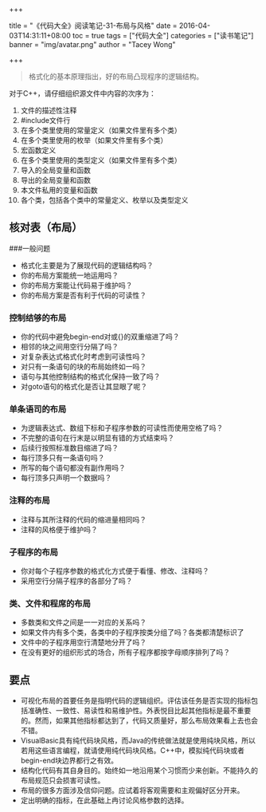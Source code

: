 +++

title = "《代码大全》阅读笔记-31-布局与风格"
date = 2016-04-03T14:31:11+08:00
toc = true
tags = ["代码大全"]
categories = ["读书笔记"]
banner = "img/avatar.png"
author = "Tacey Wong"

+++

> 格式化的基本原理指出，好的布局凸现程序的逻辑结构。

对于C++，请仔细组织源文件中内容的次序为：

1. 文件的描述性注释
2. \#include文件行
3. 在多个类里使用的常量定义（如果文件里有多个类）
4. 在多个类里使用的枚举（如果文件里有多个类）
5. 宏函数定义
6. 在多个类里使用的类型定义（如果文件里有多个类）
7. 导入的全局变量和函数
8. 导出的全局变量和函数
9. 本文件私用的变量和函数
10. 各个类，包括各个类中的常量定义、枚举以及类型定义


## 核对表（布局）

###一般问题

+ 格式化主要是为了展现代码的逻辑结构吗？
+ 你的布局方案能统一地运用吗？
+ 你的布局方案能让代码易于维护吗？
+ 你的布局方案是否有利于代码的可读性？

### 控制结够的布局

+ 你的代码中避免begin-end对或{}的双重缩进了吗？
+ 相邻的块之间用空行分隔了吗？
+ 对复杂表达式格式化时考虑到可读性吗？
+ 对只有一条语句的块的布局始终如一吗？
+ 语句与其他控制结构的格式化保持一致了吗？
+ 对goto语句的格式化是否让其显眼了呢？

### 单条语司的布局

+ 为逻辑表达式、数组下标和子程序参数的可读性而使用空格了吗？
+ 不完整的语句在行末是以明显有错的方式结束吗？
+ 后续行按照标准数目缩进了吗？
+ 每行顶多只有一条语句吗？
+ 所写的每个语句都没有副作用吗？
+ 每行顶多只声明一个数据吗？

### 注释的布局

+ 注释与其所注释的代码的缩进量相同吗？
+ 注释的风格便于维护吗？

### 子程序的布局

+ 你对每个子程序参数的格式化方式便于看懂、修改、注释吗？
+ 采用空行分隔子程序的各部分了吗？

### 类、文件和程席的布局

+ 多数类和文件之间是一一对应的关系吗？
+ 如果文件内有多个类，各类中的子程序按类分组了吗？各类都清楚标识了
+ 文件中的子程序用空行清楚地分开了吗？
+ 在没有更好的组织形式的场合，所有子程序都按字母顺序排列了吗？

## 要点

+ 可视化布局的首要任务是指明代码的逻辑组织。评估该任务是否实现的指标包括准确性、一致性、易读性和易维护性。外表悦目比起其他指标是最不重要的。然而，如果其他指标都达到了，代码又质量好，那么布局效果看上去也会不错。
+ VisualBasic具有纯代码块风格，而Java的传统做法就是使用纯块风格，所以若用这些语言编程，就请使用纯代码块风格。C++中，模拟纯代码块或者begin-end块边界都行之有效。
+ 结构化代码有其自身目的。始终如一地沿用某个习惯而少来创新。不能持久的布局规范只会损害可读性。
+ 布局的很多方面涉及信仰问题。应试着将客观需要和主观偏好区分开来。
+ 定出明确的指标，在此基础上冉讨论风格参数的选择。